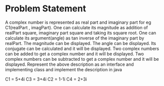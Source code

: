 # Problem Statement

A complex number is represented as real part and imaginary part for eg C1(realPart , imagPart).
 One can calculate its magnitude as addition of realPart square, imaginary part square and taking its square root. 
One can calculate its argument(angle) as tan inverse of the imaginary part by realPart.
 The magnitude can be displayed. The angle can be displayed. Its conjugate can be calculated and it will be displayed. 
Two complex numbers can be added to get a complex number and it will be displayed. 
Two  complex numbers can be subtracted to get a complex number and it will be displayed. 
Represent the above description as an interface and implementing class and implement the description in java  


C1 = 5+4i			C3 = 3+4i
C2 = 1-1i			C4 = 2+3i
